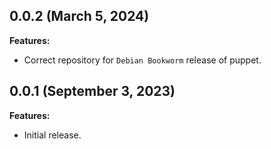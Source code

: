 ## 0.0.2 (March 5, 2024)

**Features:**

- Correct repository for `Debian Bookworm` release of puppet.

## 0.0.1 (September 3, 2023)

**Features:**

- Initial release.
